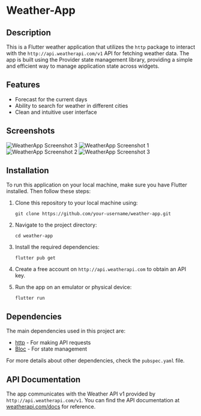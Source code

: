 # Weather-App 


## Description

This is a Flutter weather application that utilizes the `http` package to interact with the `http://api.weatherapi.com/v1` API for fetching weather data. The app is built using the Provider state management library, providing a simple and efficient way to manage application state across widgets.

## Features

- Forecast for the current days
- Ability to search for weather in different cities
- Clean and intuitive user interface

## Screenshots

![WeatherApp Screenshot 3](screenshots/homepage1.jpg)
![WeatherApp Screenshot 1](screenshots/searchbar.jpg)
![WeatherApp Screenshot 2](screenshots/homepage2.jpg)
![WeatherApp Screenshot 3](screenshots/homepage3.jpg)

## Installation

To run this application on your local machine, make sure you have Flutter installed. Then follow these steps:

1. Clone this repository to your local machine using:
   ```
   git clone https://github.com/your-username/weather-app.git
   ```

2. Navigate to the project directory:
   ```
   cd weather-app
   ```

3. Install the required dependencies:
   ```
   flutter pub get
   ```

4. Create a free account on `http://api.weatherapi.com` to obtain an API key.


5. Run the app on an emulator or physical device:
   ```
   flutter run
   ```

## Dependencies

The main dependencies used in this project are:

- [http](https://pub.dev/packages/http) - For making API requests
- [Bloc](https://pub.dev/packages/flutter_bloc) - For state management

For more details about other dependencies, check the `pubspec.yaml` file.

## API Documentation

The app communicates with the Weather API v1 provided by `http://api.weatherapi.com/v1`. You can find the API documentation at [weatherapi.com/docs](http://weatherapi.com/docs) for reference.

